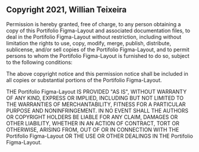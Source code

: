 ## Copyright 2021, Willian Teixeira


Permission is hereby granted, free of charge, to any person obtaining a copy of this Portifolio Figma-Layout and associated documentation files, to deal in the Portifolio Figma-Layout without restriction, including without limitation the rights to use, copy, modify, merge, publish, distribute, sublicense, and/or sell copies of the Portifolio Figma-Layout, and to permit persons to whom the Portifolio Figma-Layout is furnished to do so, subject to the following conditions:

The above copyright notice and this permission notice shall be included in all copies or substantial portions of the Portifolio Figma-Layout.

THE Portifolio Figma-Layout IS PROVIDED "AS IS", WITHOUT WARRANTY OF ANY KIND, EXPRESS OR IMPLIED, INCLUDING BUT NOT LIMITED TO THE WARRANTIES OF MERCHANTABILITY, FITNESS FOR A PARTICULAR PURPOSE AND NONINFRINGEMENT. IN NO EVENT SHALL THE AUTHORS OR COPYRIGHT HOLDERS BE LIABLE FOR ANY CLAIM, DAMAGES OR OTHER LIABILITY, WHETHER IN AN ACTION OF CONTRACT, TORT OR OTHERWISE, ARISING FROM, OUT OF OR IN CONNECTION WITH THE Portifolio Figma-Layout OR THE USE OR OTHER DEALINGS IN THE Portifolio Figma-Layout.
